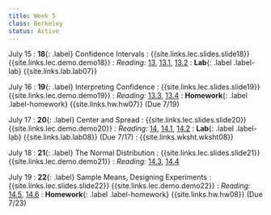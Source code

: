 ```yaml
---
title: Week 5
class: Berkeley
status: Active
---
```


July 15
: **18**{: .label} Confidence Intervals
    : {{site.links.lec.slides.slide18}} {{site.links.lec.demo.demo18}}
: _Reading:_ [13](https://inferentialthinking.com/chapters/13/Estimation.html), [13.1](https://inferentialthinking.com/chapters/13/1/Percentiles.html), [13.2](https://inferentialthinking.com/chapters/13/2/Bootstrap.html)
: **Lab**{: .label .label-lab} {{site.links.lab.lab07}}

July 16
: **19**{: .label} Interpreting Confidence
    : {{site.links.lec.slides.slide19}} {{site.links.lec.demo.demo19}}
: _Reading:_ [13.3](https://inferentialthinking.com/chapters/13/3/Confidence_Intervals.html), [13.4](https://inferentialthinking.com/chapters/13/4/Using_Confidence_Intervals.html)
: **Homework**{: .label .label-homework} {{site.links.hw.hw07}} (Due 7/19)

July 17
: **20**{: .label} Center and Spread
    : {{site.links.lec.slides.slide20}} {{site.links.lec.demo.demo20}}
: _Reading:_ [14](https://inferentialthinking.com/chapters/14/Why_the_Mean_Matters.html), [14.1](https://inferentialthinking.com/chapters/14/1/Properties_of_the_Mean.html), [14.2](https://inferentialthinking.com/chapters/14/2/Variability.html)
: **Lab**{: .label .label-lab} {{site.links.lab.lab08}} (Due 7/17)
    : {{site.links.wksht.wksht08}}

July 18
: **21**{: .label} The Normal Distribution
    : {{site.links.lec.slides.slide21}} {{site.links.lec.demo.demo21}}
: _Reading:_ [14.3](https://inferentialthinking.com/chapters/14/3/SD_and_the_Normal_Curve.html), [14.4](https://inferentialthinking.com/chapters/14/4/Central_Limit_Theorem.html)

July 19
: **22**{: .label} Sample Means, Designing Experiments
    : {{site.links.lec.slides.slide22}} {{site.links.lec.demo.demo22}}
: _Reading:_ [14.5](https://inferentialthinking.com/chapters/14/5/Variability_of_the_Sample_Mean.html), [14.6](https://inferentialthinking.com/chapters/14/6/Choosing_a_Sample_Size.html)
: **Homework**{: .label .label-homework} {{site.links.hw.hw08}} (Due 7/23)
